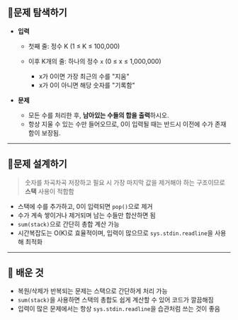 ## 📍문제 탐색하기

* **입력**

  * 첫째 줄: 정수 K (1 ≤ K ≤ 100,000)
  * 이후 K개의 줄: 하나의 정수 `x` (0 ≤ x ≤ 1,000,000)

    * x가 0이면 가장 최근의 수를 "지움"
    * x가 0이 아니면 해당 숫자를 "기록함"

* **문제**

  * 모든 수를 처리한 후, **남아있는 수들의 합을 출력**하시오.
  * 항상 지울 수 있는 수만 들어오므로, 0이 입력될 때는 반드시 이전에 수가 존재함이 보장됨.

---

## 📍문제 설계하기

> 숫자를 차곡차곡 저장하고 필요 시 가장 마지막 값을 제거해야 하는 구조이므로 **스택** 사용이 적합함

* 스택에 수를 추가하고, 0이 입력되면 `pop()`으로 제거
* 수가 계속 쌓이거나 제거되며 남는 수들만 합산하면 됨
* `sum(stack)`으로 간단히 총합 계산 가능
* 시간복잡도는 O(K)로 효율적이며, 입력이 많으므로 `sys.stdin.readline`을 사용해 최적화

---

## 🥕 배운 것

* 복원/삭제가 반복되는 문제는 스택으로 간단하게 처리 가능
* `sum(stack)`을 사용하면 스택의 총합도 쉽게 계산할 수 있어 코드가 깔끔해짐
* 입력이 많은 문제에서는 항상 `sys.stdin.readline`을 습관처럼 쓰는 것이 좋음
